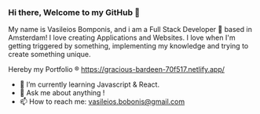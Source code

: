 ### Hi there, Welcome to my GitHub 👋


My name is Vasileios Bomponis, and i am a Full Stack Developer 🚀 based in Amsterdam! I love creating Applications and Websites. I love when I'm getting triggered by something, implementing my knowledge and trying to create something unique.

Hereby my Portfolio ® https://gracious-bardeen-70f517.netlify.app/

- 🌱 I’m currently learning Javascript & React.
- 💬 Ask me about anything !
- 📫 How to reach me: vasileios.bobonis@gmail.com


